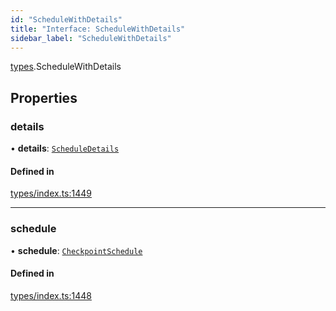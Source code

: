 ```yaml
---
id: "ScheduleWithDetails"
title: "Interface: ScheduleWithDetails"
sidebar_label: "ScheduleWithDetails"
---
```


[types](../../../modules/Types/Types.md).ScheduleWithDetails

## Properties

### details

• **details**: [`ScheduleDetails`](../../API/Entities/CheckpointSchedule/Types/ScheduleDetails/ScheduleDetails.md)

#### Defined in

[types/index.ts:1449](https://github.com/PolymeshAssociation/polymesh-sdk/blob/95e180d2/src/types/index.ts#L1449)

___

### schedule

• **schedule**: [`CheckpointSchedule`](../../../classes/API/Entities/CheckpointSchedule/CheckpointSchedule.md)

#### Defined in

[types/index.ts:1448](https://github.com/PolymeshAssociation/polymesh-sdk/blob/95e180d2/src/types/index.ts#L1448)

